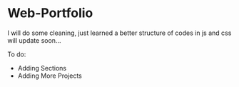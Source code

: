 # Web-Portfolio
I will do some cleaning, just learned a better structure of codes in js and css
will update soon...

To do:
- Adding Sections
- Adding More Projects
